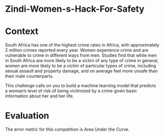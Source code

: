 # Zindi-Women-s-Hack-For-Safety
# Context
South Africa has one of the highest crime rates in Africa, with approximately 2 million crimes reported every year. Women experience crime and are vulnerable to crime in different ways from men. Studies find that while men in South Africa are more likely to be a victim of any type of crime in general, women are more likely to be a victim of particular types of crime, including sexual assault and property damage, and on average feel more unsafe than their male counterparts.

This challenge calls on you to build a machine learning model that predicts a woman’s level of risk of being victimized by a crime given basic information about her and her life.
# Evaluation
The error metric for this competition is Area Under the Curve.
